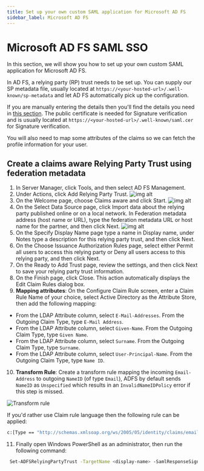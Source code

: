 ```yaml
---
title: Set up your own custom SAML application for Microsoft AD FS
sidebar_label: Microsoft AD FS
---
```


# Microsoft AD FS SAML SSO

In this section, we will show you how to set up your own custom SAML application for Microsoft AD FS.

In AD FS, a relying party (RP) trust needs to be set up. You can supply our SP metadata file, usually located at `https://<your-hosted-url>/.well-known/sp-metadata` and let AD FS automatically pick up the configuration.

If you are manually entering the details then you'll find the details you need in [this section](./generic-saml.md). The public certificate is needed for Signature verification and is usually located at `https://<your-hosted-url>/.well-known/saml.cer` for Signature verification.

You will also need to map some attributes of the claims so we can fetch the profile information for your user.

## Create a claims aware Relying Party Trust using federation metadata

1. In Server Manager, click Tools, and then select AD FS Management.
2. Under Actions, click Add Relying Party Trust.
   ![img alt](/img/sso-providers/adfs/addtrust1.png)
3. On the Welcome page, choose Claims aware and click Start.
   ![img alt](/img/sso-providers/adfs/addtrust2.png)
4. On the Select Data Source page, click Import data about the relying party published online or on a local network. In Federation metadata address (host name or URL), type the federation metadata URL or host name for the partner, and then click Next.
   ![img alt](/img/sso-providers/adfs/addtrust12.png)
5. On the Specify Display Name page type a name in Display name, under Notes type a description for this relying party trust, and then click Next.
6. On the Choose Issuance Authorization Rules page, select either Permit all users to access this relying party or Deny all users access to this relying party, and then click Next.
7. On the Ready to Add Trust page, review the settings, and then click Next to save your relying party trust information.
8. On the Finish page, click Close. This action automatically displays the Edit Claim Rules dialog box.
9. **Mapping attributes**:
   On the Configure Claim Rule screen, enter a Claim Rule Name of your choice, select Active Directory as the Attribute Store, then add the following mapping:

- From the LDAP Attribute column, select `E-Mail-Addresses`. From the Outgoing Claim Type, type `E-Mail Address`.
- From the LDAP Attribute column, select `Given-Name`. From the Outgoing Claim Type, type `Given Name`.
- From the LDAP Attribute column, select `Surname`. From the Outgoing Claim Type, type `Surname`.
- From the LDAP Attribute column, select `User-Principal-Name`. From the Outgoing Claim Type, type `Name ID`.

10. **Transform Rule**: Create a transform rule mapping the incoming `Email-Address` to outgoing `NameID` (of type `Email`), ADFS by default sends `NameID` as `Unspecified` which results in an `InvalidNameIDPolicy` error if this step is missed.

![Transform rule](/img/sso-providers/adfs/nameid-email.png)

If you'd rather use Claim rule language then the following rule can be applied:

```sh
c:[Type == "http://schemas.xmlsoap.org/ws/2005/05/identity/claims/emailaddress"] => issue(Type = "http://schemas.xmlsoap.org/ws/2005/05/identity/claims/nameidentifier", Issuer = c.Issuer, OriginalIssuer = c.OriginalIssuer, Value = c.Value, ValueType = c.ValueType, Properties["http://schemas.xmlsoap.org/ws/2005/05/identity/claimproperties/format"] = "urn:oasis:names:tc:SAML:1.1:nameid-format:emailAddress");
```

11. Finally open Windows PowerShell as an administrator, then run the following command:

```sh
 Set-ADFSRelyingPartyTrust -TargetName <display-name> -SamlResponseSignature "MessageAndAssertion"
```
